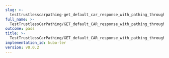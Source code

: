 ```yaml
---
slug: >-
  testtrustlesscarpathing-get_default_car_response_with_pathing_through_unixfs_directory_(format-car)-header_x-content-type-options
full_name: >-
  TestTrustlessCarPathing/GET_default_CAR_response_with_pathing_through_UnixFS_Directory_(format=car)/Header_X-Content-Type-Options
outcome: pass
title: >-
  TestTrustlessCarPathing/GET_default_CAR_response_with_pathing_through_UnixFS_Directory_(format=car)/Header_X-Content-Type-Options
implementation_id: kubo-ter
version: v0.0.2
---
```


